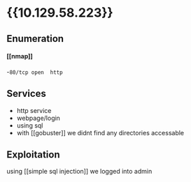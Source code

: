 # {{10.129.58.223}}
## Enumeration
#### [[nmap]]
-`80/tcp open  http`

## Services
- http service
- webpage/login
- using sql
- with [[gobuster]] we didnt find any directories accessable
## Exploitation
using [[simple sql injection]] we logged into admin

